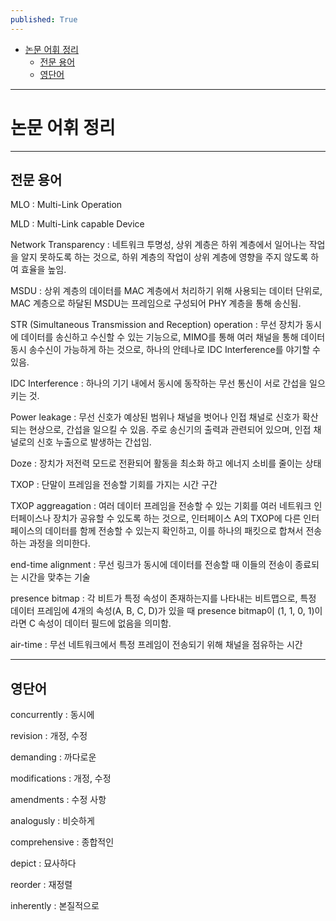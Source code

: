 ```yaml
---
published: True
---
```


<!-- TOC -->
* [논문 어휘 정리](#논문-어휘-정리)
  * [전문 용어](#전문-용어)
  * [영단어](#영단어)
<!-- TOC -->

---

# 논문 어휘 정리

---

## 전문 용어

MLO
: Multi-Link Operation


MLD
: Multi-Link capable Device


Network Transparency
: 네트워크 투명성, 상위 계층은 하위 계층에서 일어나는 작업을 알지 못하도록 하는 것으로, 하위 계층의 작업이 상위 계층에 영향을 주지 않도록 하여 효율을 높임.


MSDU
: 상위 계층의 데이터를 MAC 계층에서 처리하기 위해 사용되는 데이터 단위로, MAC 계층으로 하달된 MSDU는 프레임으로 구성되어 PHY 계층을 통해 송신됨.



STR (Simultaneous Transmission and Reception) operation
: 무선 장치가 동시에 데이터를 송신하고 수신할 수 있는 기능으로, MIMO를 통해 여러 채널을 통해 데이터 동시 송수신이 가능하게 하는 것으로, 하나의 안테나로
IDC Interference를 야기할 수 있음.


IDC Interference
: 하나의 기기 내에서 동시에 동작하는 무선 통신이 서로 간섭을 일으키는 것.


Power leakage
: 무선 신호가 예상된 범위나 채널을 벗어나 인접 채널로 신호가 확산되는 현상으로, 간섭을 일으킬 수 있음. 주로 송신기의 출력과 관련되어 있으며, 인접 채널로의 신호 누출으로 발생하는 간섭임.


Doze
: 장치가 저전력 모드로 전환되어 활동을 최소화 하고 에너지 소비를 줄이는 상태



TXOP
: 단말이 프레임을 전송할 기회를 가지는 시간 구간


TXOP aggreagation
: 여러 데이터 프레임을 전송할 수 있는 기회를 여러 네트워크 인터페이스나 장치가 공유할 수 있도록 하는 것으로, 
인터페이스 A의 TXOP에 다른 인터페이스의 데이터를 함께 전송할 수 있는지 확인하고, 이를 하나의 패킷으로 합쳐서 전송하는 과정을 의미한다.


end-time alignment
: 무선 링크가 동시에 데이터를 전송할 때 이들의 전송이 종료되는 시간을 맞추는 기술


presence bitmap
: 각 비트가 특정 속성이 존재하는지를 나타내는 비트맵으로, 특정 데이터 프레임에 4개의 속성(A, B, C, D)가 있을 때 presence bitmap이 (1, 1, 0, 1)이라면 C 속성이 데이터 필드에 없음을 의미함.



air-time
: 무선 네트워크에서 특정 프레임이 전송되기 위해 채널을 점유하는 시간


---

## 영단어

concurrently
: 동시에



revision
: 개정, 수정


demanding
: 까다로운


modifications
: 개정, 수정


amendments
: 수정 사항



analogusly
: 비슷하게



comprehensive
: 종합적인


depict
: 묘사하다


reorder
: 재정렬


inherently
: 본질적으로


